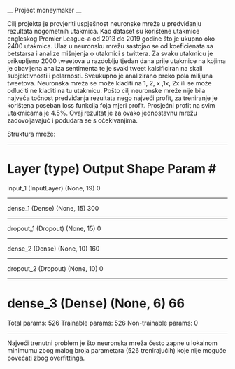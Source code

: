 __ Project moneymaker __

Cilj projekta je provjeriti uspješnost neuronske mreže u predviđanju rezultata nogometnih utakmica.
Kao dataset su korištene utakmice engleskog Premier League-a od 2013 do 2019 godine što je ukupno oko 2400 utakmica. 
Ulaz u neuronsku mrežu sastojao se od koeficienata sa betstarsa i analize mišnjenja o utakmici s twittera. 
Za svaku utakmicu je prikupljeno 2000 tweetova u razdoblju tjedan dana prije utakmice na kojima je obavljena analiza sentimenta te je svaki tweet kalsificiran na skali subjektivnosti i polarnosti.
Sveukupno je analizirano preko pola milijuna tweetova. 
Neuronska mreža se može kladiti na 1, 2, x ,1x, 2x ili se može odlućiti ne kladiti na tu utakmicu.
Pošto cilj neuronske mreže nije bila najveća toćnost predviđanja rezultata nego najveći profit, za treniranje je korištena poseban loss funkcija foja mjeri profit.
Prosjećni profit na svim utakmicama je 4.5%. Ovaj rezultat je za ovako jednostavnu mrežu zadovoljavajuć i podudara se s očekivanjima.

Struktura mreže:
_________________________________________________________________
Layer (type)                 Output Shape              Param #
=================================================================
input_1 (InputLayer)         (None, 19)                0
_________________________________________________________________
dense_1 (Dense)              (None, 15)                300
_________________________________________________________________
dropout_1 (Dropout)          (None, 15)                0
_________________________________________________________________
dense_2 (Dense)              (None, 10)                160
_________________________________________________________________
dropout_2 (Dropout)          (None, 10)                0 
_________________________________________________________________
dense_3 (Dense)              (None, 6)                 66
=================================================================
Total params: 526
Trainable params: 526
Non-trainable params: 0
_________________________________________________________________


Najveći trenutni problem je što neuronska mreža često zapne u lokalnom minimumu zbog malog broja parametara (526 trenirajućih) koje nije moguće povećati zbog overfittinga.

